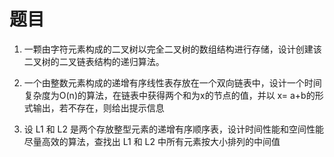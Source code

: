# 题目

1. 一颗由字符元素构成的二叉树以完全二叉树的数组结构进行存储，设计创建该二叉树的二叉链表结构的递归算法。

   

2. 一个由整数元素构成的递增有序线性表存放在一个双向链表中，设计一个时间复杂度为O(n)的算法，在链表中获得两个和为x的节点的值，并以 x= a+b的形式输出，若不存在，则给出提示信息



3. 设 L1 和 L2 是两个存放整型元素的递增有序顺序表，设计时间性能和空间性能尽量高效的算法，查找出 L1 和 L2 中所有元素按大小排列的中间值

